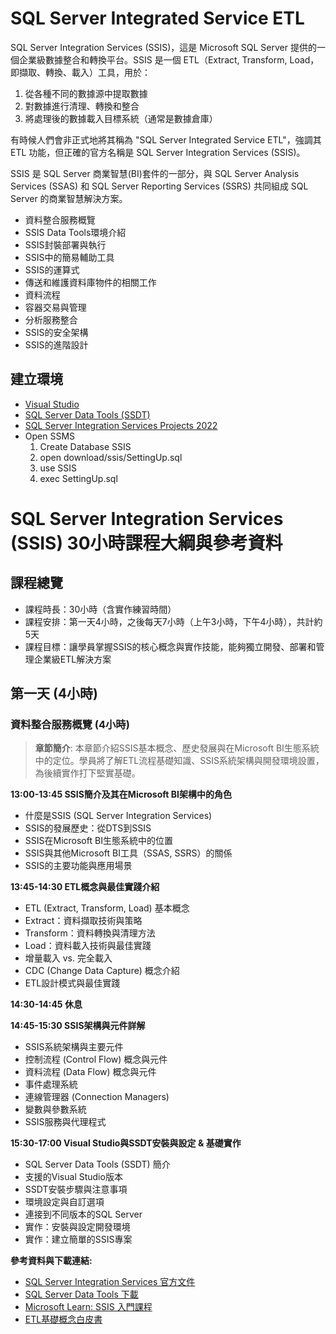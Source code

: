 # SQL Server Integrated Service ETL

SQL Server Integration Services (SSIS)，這是 Microsoft SQL Server 提供的一個企業級數據整合和轉換平台。SSIS 是一個 ETL（Extract, Transform, Load，即擷取、轉換、載入）工具，用於：

1. 從各種不同的數據源中提取數據
2. 對數據進行清理、轉換和整合
3. 將處理後的數據載入目標系統（通常是數據倉庫）

有時候人們會非正式地將其稱為 "SQL Server Integrated Service ETL"，強調其 ETL 功能，但正確的官方名稱是 SQL Server Integration Services (SSIS)。

SSIS 是 SQL Server 商業智慧(BI)套件的一部分，與 SQL Server Analysis Services (SSAS) 和 SQL Server Reporting Services (SSRS) 共同組成 SQL Server 的商業智慧解決方案。

- 資料整合服務概覽 
- SSIS Data Tools環境介紹 
- SSIS封裝部署與執行 
- SSIS中的簡易輔助工具 
- SSIS的運算式 
- 傳送和維護資料庫物件的相關工作 
- 資料流程 
- 容器交易與管理 
- 分析服務整合 
- SSIS的安全架構 
- SSIS的進階設計

## 建立環境
- [Visual Studio](https://visualstudio.microsoft.com/zh-hant/downloads/?cid=learn-onpage-download-install-visual-studio-page-cta)
- [SQL Server Data Tools (SSDT)](https://learn.microsoft.com/zh-tw/sql/ssdt/download-sql-server-data-tools-ssdt?view=sql-server-ver16&tabs=vs2022)
- [SQL Server Integration Services Projects 2022](https://marketplace.visualstudio.com/items?itemName=SSIS.MicrosoftDataToolsIntegrationServices)
- Open SSMS
  1. Create Database SSIS
  2. open download/ssis/SettingUp.sql
  3. use SSIS
  4. exec SettingUp.sql

# SQL Server Integration Services (SSIS) 30小時課程大綱與參考資料

## 課程總覽
- 課程時長：30小時（含實作練習時間）
- 課程安排：第一天4小時，之後每天7小時（上午3小時，下午4小時），共計約5天
- 課程目標：讓學員掌握SSIS的核心概念與實作技能，能夠獨立開發、部署和管理企業級ETL解決方案

## 第一天 (4小時)

### 資料整合服務概覽 (4小時)

> **章節簡介**: 本章節介紹SSIS基本概念、歷史發展與在Microsoft BI生態系統中的定位。學員將了解ETL流程基礎知識、SSIS系統架構與開發環境設置，為後續實作打下堅實基礎。

**13:00-13:45 SSIS簡介及其在Microsoft BI架構中的角色**
- 什麼是SSIS (SQL Server Integration Services)
- SSIS的發展歷史：從DTS到SSIS
- SSIS在Microsoft BI生態系統中的位置
- SSIS與其他Microsoft BI工具（SSAS, SSRS）的關係
- SSIS的主要功能與應用場景

**13:45-14:30 ETL概念與最佳實踐介紹**
- ETL (Extract, Transform, Load) 基本概念
- Extract：資料擷取技術與策略
- Transform：資料轉換與清理方法
- Load：資料載入技術與最佳實踐
- 增量載入 vs. 完全載入
- CDC (Change Data Capture) 概念介紹
- ETL設計模式與最佳實踐

**14:30-14:45 休息**

**14:45-15:30 SSIS架構與元件詳解**
- SSIS系統架構與主要元件
- 控制流程 (Control Flow) 概念與元件
- 資料流程 (Data Flow) 概念與元件
- 事件處理系統
- 連線管理器 (Connection Managers)
- 變數與參數系統
- SSIS服務與代理程式

**15:30-17:00 Visual Studio與SSDT安裝與設定 & 基礎實作**
- SQL Server Data Tools (SSDT) 簡介
- 支援的Visual Studio版本
- SSDT安裝步驟與注意事項
- 環境設定與自訂選項
- 連接到不同版本的SQL Server
- 實作：安裝與設定開發環境
- 實作：建立簡單的SSIS專案

**參考資料與下載連結:**
- [SQL Server Integration Services 官方文件](https://docs.microsoft.com/zh-tw/sql/integration-services/sql-server-integration-services)
- [SQL Server Data Tools 下載](https://docs.microsoft.com/zh-tw/sql/ssdt/download-sql-server-data-tools-ssdt)
- [Microsoft Learn: SSIS 入門課程](https://learn.microsoft.com/zh-tw/sql/integration-services/sql-server-integration-services?view=sql-server-ver16)
- [ETL基礎概念白皮書](https://www.microsoft.com/zh-tw/download/details.aspx?id=14841)
